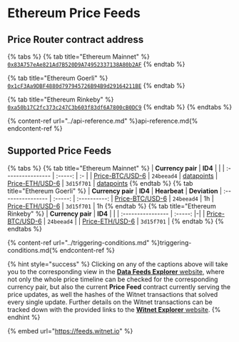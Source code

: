 # Ethereum Price Feeds

## Price Router contract address
{% tabs %}
{% tab title="Ethereum Mainnet" %}
[`0x83A757eAe821Ad7B520D9A74952337138A80b2AF`](https://etherscan.io/address/0x83a757eae821ad7b520d9a74952337138a80b2af#readContract)
{% endtab %}

{% tab title="Ethereum Goerli" %}
[`0x1cF3Aa9DBF4880d797945726B94B9d29164211BE`](https://goerli.etherscan.io/address/0x1cF3Aa9DBF4880d797945726B94B9d29164211BE#readContract)
{% endtab %}

{% tab title="Ethereum Rinkeby" %}
[`0xa50b17C2fc373c247C3b603f83df6A7800cB0DC9`](https://rinkeby.etherscan.io/address/0xa50b17C2fc373c247C3b603f83df6A7800cB0DC9#readContract) 
{% endtab %}
{% endtabs %}

{% content-ref url="../api-reference.md" %}api-reference.md{% endcontent-ref %}

## Supported Price Feeds 
{% tabs %}
{% tab title="Ethereum Mainnet" %}
| **Currency pair** | **ID4** | |
| :---------------- | :-----: | :- |
| [Price-BTC/USD-6](https://feeds.witnet.io/feeds/ethereum-mainnet_btc-usd_6) | `24beead4` | [datapoints]()
| [Price-ETH/USD-6](https://feeds.witnet.io/feeds/ethereum-mainnet_eth-usd_6) | `3d15f701` | [datapoints]()
{% endtab %}
{% tab title="Ethereum Goerli" %}
| **Currency pair** | **ID4** | **Hearbeat** | **Deviation** 
| :---------------- | :-----: | :----------: 
| [Price-BTC/USD-6](https://feeds.witnet.io/feeds/ethereum-goerli_btc-usd_6) | `24beead4` | 1h 
| [Price-ETH/USD-6](https://feeds.witnet.io/feeds/ethereum-goerli_eth-usd_6) | `3d15f701` | 1h 
{% endtab %}
{% tab title="Ethereum Rinkeby" %}
| **Currency pair** | **ID4** | |
| :---------------- | :-----: |-|
| [Price-BTC/USD-6](https://feeds.witnet.io/feeds/ethereum-rinkeby_btc-usd_6) | `24beead4` | 
| [Price-ETH/USD-6](https://feeds.witnet.io/feeds/ethereum-rinkeby_eth-usd_6) | `3d15f701` | 
{% endtab %}
{% endtabs %}

{% content-ref url="../triggering-conditions.md" %}triggering-conditions.md{% endcontent-ref %}

{% hint style="success" %}
Clicking on any of the captions above will take you to the corresponding view in the [**Data Feeds Explorer** website](https://feeds.witnet.io), where not only the whole price timeline can be checked for the corresponding currency pair, but also the current **Price Feed** contract currently serving the price updates, as well the hashes of the Witnet transactions that solved every single update. Further details on the Witnet transactions can be tracked down with the provided links to the [**Witnet Explorer** website](https://witnet.network/).
{% endhint %}

{% embed url="https://feeds.witnet.io" %}
